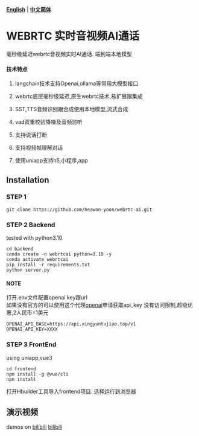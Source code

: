 [**English**](./README.md) | [**中文简体**](./README_zh.md)

# WEBRTC 实时音视频AI通话

毫秒级延迟webrtc音视频实时AI通话.
端到端本地模型

#### 技术特点


1. langchain技术支持Openai,ollama等常用大模型接口

2. webrtc底层毫秒级延迟,原生webrtc技术,易扩展跟集成

3. SST,TTS音频识别跟合成使用本地模型,流式合成

4. vad双重校验降噪及音频监听

5. 支持说话打断

6. 支持视频帧理解对话

7. 使用uniapp支持h5,小程序,app



## Installation
### STEP 1
```
git clone https://github.com/heawon-yoon/webrtc-ai.git
```

### STEP 2 Backend
tested with python3.10

```
cd backend
conda create -n webrtcai python=3.10 -y
conda activate webrtcai
pip install -r requirements.txt
python server.py
```
#### NOTE 
打开.env文件配置openai key跟url
<br/>如果没有官方的可以使用这个代理[openai](https://api.xingyuntujiao.top)申请获取api_key
  没有访问限制,超级优惠,2人民币=1美元
```
OPENAI_API_BASE=https://api.xingyuntujiao.top/v1
OPENAI_API_KEY=XXXX
```


### STEP 3 FrontEnd
using uniapp,vue3
```
cd frontend
npm install -g @vue/cli
npm install
```

打开Hbuilder工具导入frontend项目.
选择运行到浏览器



## 演示视频
demos on [bilibili](https://www.bilibili.com/video/BV1wG41197K4/)   [bilibili](https://www.bilibili.com/video/BV1bN41137UA/?vd_source=5afbd824d0483e6ab60779ed3faa4535)

